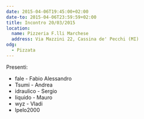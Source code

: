 ```yaml
---
date: 2015-04-06T19:45:00+02:00
date-to: 2015-04-06T23:59:59+02:00
title: Incontro 20/03/2015
location:
  name: Pizzeria F.lli Marchese
  address: Via Mazzini 22, Cassina de' Pecchi (MI)
odg:
  - Pizzata
---
```


Presenti:

* fale - Fabio Alessandro
* Tsumi - Andrea
* idraulico - Sergio
* liquido - Mauro
* wyz  - Vladi
* lpelo2000
